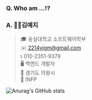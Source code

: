 ### Q. Who am ...⁉️
<!--
**2214yj/2214yj** is a ✨ _special_ ✨ repository because its `README.md` (this file) appears on your GitHub profile.

Here are some ideas to get you started:

- 🔭 I’m currently working on ...
- 🌱 I’m currently learning ...
- 👯 I’m looking to collaborate on ...
- 🤔 I’m looking for help with ...
- 💬 Ask me about ...
- 📫 How to reach me: ...
- 😄 Pronouns: ...
- ⚡ Fun fact: ...
-->
### A. 👩‍💻**김예지**

> 🎓 숭실대학교 소프트웨어학부  
✉️ 2214yjgm@gmail.com  
📞 010-2351-9379  
🖥️ 백엔드 개발자  
🏡 경기도 의왕시  
🙇 INFP 
  

   

![Anurag's GitHub stats](https://github-readme-stats.vercel.app/api?username=2214yj&show_icons=true&theme=buefy)
